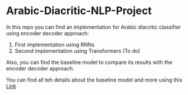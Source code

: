 # Arabic-Diacritic-NLP-Project

In this repo you can find an implementation for Arabic diacritic classifier using encoder decoder approach:

1. First implementation using RNNs
2. Second implementation using Transformers (To do)

Also, you can find the baseline model to compare its results with the encoder decoder approach.

You can find all teh details about the baseline model and more using this [Link](https://github.com/Senior-Team-2023/Arabic_text_diacritization_Project.git)
